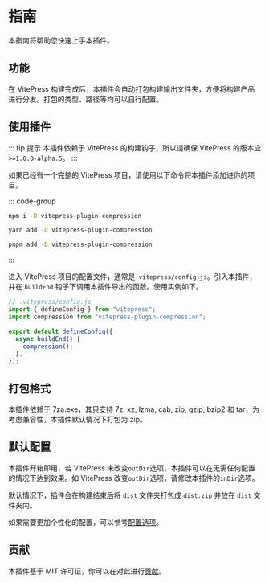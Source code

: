 # 指南

本指南将帮助您快速上手本插件。

## 功能

在 VitePress 构建完成后，本插件会自动打包构建输出文件夹，方便将构建产品进行分发。打包的类型、路径等均可以自行配置。

## 使用插件

::: tip 提示
本插件依赖于 VitePress 的构建钩子，所以请确保 VitePress 的版本应`>=1.0.0-alpha.5`。
:::

如果已经有一个完整的 VitePress 项目，请使用以下命令将本插件添加进你的项目。

::: code-group

```bash [npm]
npm i -D vitepress-plugin-compression
```

```bash [yarn]
yarn add -D vitepress-plugin-compression
```

```bash [pnpm]
pnpm add -D vitepress-plugin-compression
```

:::

进入 VitePress 项目的配置文件，通常是`.vitepress/config.js`。引入本插件，并在 `buildEnd` 钩子下调用本插件导出的函数。使用实例如下。

```ts
// .vitepress/config.js
import { defineConfig } from "vitepress";
import compression from "vitepress-plugin-compression";

export default defineConfig({
  async buildEnd() {
    compression();
  },
});
```

## 打包格式

本插件依赖于 7za.exe，其只支持 7z, xz, lzma, cab, zip, gzip, bzip2 和 tar，为考虑兼容性，本插件默认情况下打包为 zip。

## 默认配置

本插件开箱即用，若 VitePress 未改变`outDir`选项，本插件可以在无需任何配置的情况下达到效果。如 VitePress 改变`outDir`选项，请修改本插件的`inDir`选项。

默认情况下，插件会在构建结束后将 `dist` 文件夹打包成 `dist.zip` 并放在 `dist` 文件夹内。

如果需要更加个性化的配置，可以参考[配置选项](./options.md)。

## 贡献

本插件基于 MIT 许可证，你可以在对此进行[贡献](https://github.com/manchan4869/vitepress-plugin-compression)。
